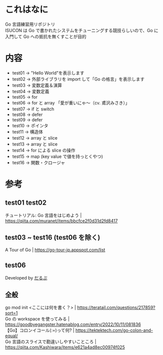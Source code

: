 # これはなに

Go 言語練習用リポジトリ  
ISUCON は Go で書かれたシステムをチューニングする競技らしいので、Go に入門して Go への抵抗を無くすことが目的

# 内容

- test01 -> "Hello World"を表示します
- test02 -> 外部ライブラリを import して「Go の格言」を表示します
- test03 -> 変数定義＆演算
- test04 -> 変数定義
- test05 -> for
- test06 -> for と array 「愛が重いにゃ～（cv. 鳶沢みさき）」
- test07 -> if と switch
- test08 -> defer
- test09 -> defer
- test10 -> ポインタ
- test11 -> 構造体
- test12 -> array と slice
- test13 -> array と slice
- test14 -> for による slice の操作
- test15 -> map (key value で値を持っとくやつ)
- test16 -> 関数・クロージャ

# 参考

## test01 test02

チュートリアル: Go 言語をはじめよう | https://qiita.com/muranet/items/bbcfce2f0d31d2fd8417

## test03 ~ test16 (test06 を除く)

A Tour of Go | https://go-tour-jp.appspot.com/list

## test06

Developed by [だるぷ](https://github.com/mitixx)

## 全般

go mod init <ここには何を書く？> | https://teratail.com/questions/217859?sort=1  
Go の workspace を使ってみる | https://goodbyegangster.hatenablog.com/entry/2022/10/11/081836  
【Go】コロンイコール(:=)って何? | https://tektektech.com/go-colon-and-equal/  
Go 言語のスライスで勘違いしやすいこところ | https://qiita.com/Kashiwara/items/e621a4ad8ec00974f025
